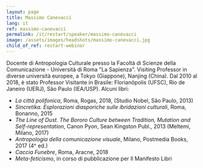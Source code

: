 ```yaml
---
layout: page
title: Massimo Canevacci
lang: it
ref: massimo-canevacci
permalink: /it/restart/speaker/massimo-canevacci
image: /assets/images/headshots/massimo-canevacci.jpg
child_of_ref: restart-webinar
---
```


Docente di Antropologia Culturale presso la Facoltà di Scienze della Comunicazione - Università di Roma "La Sapienza". Visiting Professor in diverse università europee, a Tokyo (Giappone), Nanjing (China). Dal 2010 al 2018, è stato Professor Visitante in Brasile: Florianôpolis (UFSC), Rio de Janeiro (UERJ), São Paulo (IEA/USP). Alcuni libri:

- *La città polifonica*, Roma, Rogas, 2018, (Studio Nobel, São Paulo, 2013) 
- *Sincretika. Esplorazioni diasporiche sulle ibridazioni culturali*, Roma, Bonanno, 2015  
- *The Line of Dust. The Bororo Culture between Tradition, Mutation and Self-representation*, Canon Pyon, Sean Kingston Publ., 2013 (Meltemi, Milano, 2017)
- *Antropologia della comunicazione visuale*, Milano, Postmedia  Books, 2017 (4^ ed.) 
- *Caccia Funebre*, Roma, Aracne, 2018
- *Meta-feticismo*, in corso di pubblicazione per Il Manifesto Libri
